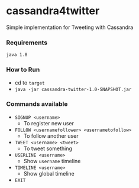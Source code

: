 # cassandra4twitter
Simple implementation for Tweeting with Cassandra

### Requirements

```java 1.8```

### How to Run

 - cd to ```target```
 - ```java -jar cassandra-twitter-1.0-SNAPSHOT.jar```

### Commands available

 - ```SIGNUP <username>```
	 - To register new user
 - ```FOLLOW <usernamefollower> <usernametofollow>```
	 - To follow another user
 - ```TWEET <username> <tweet>```
	 - To tweet something
 - ```USERLINE <username>```
	 - Show ```username``` timeline
 - ```TIMELINE <username>```
	 - Show global timeline
 - ```EXIT```
